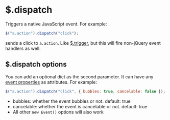 # $.dispatch

Triggers a native JavaScript event. For example:

```js
$("a.action").dispatch("click");
```

sends a click to `a.action`. Like [$.trigger](https://api.jquery.com/trigger/),
but this will fire non-jQuery event handlers as well.

## $.dispatch options

You can add an optional dict as the second parameter. It can have any
[event properties](https://developer.mozilla.org/en-US/docs/Web/API/Event#Properties)
as attributes. For example:

```js
$("a.action").dispatch("click", { bubbles: true, cancelable: false });
```

- bubbles: whether the event bubbles or not. default: true
- cancelable: whether the event is cancelable or not. default: true
- All other `new Event()` options will also work

<!--
Reference: https://developer.mozilla.org/en-US/docs/Web/Guide/Events/Creating_and_triggering_events
-->

